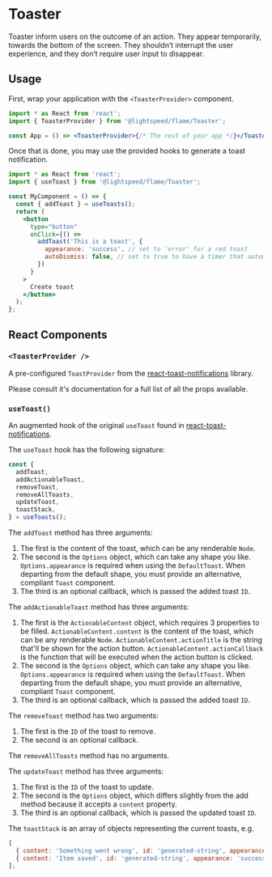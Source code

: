 # Toaster

Toaster inform users on the outcome of an action. They appear temporarily, towards the bottom of the screen. They shouldn’t interrupt the user experience, and they don’t require user input to disappear.

## Usage

First, wrap your application with the `<ToasterProvider>` component.

```jsx
import * as React from 'react';
import { ToasterProvider } from '@lightspeed/flame/Toaster';

const App = () => <ToasterProvider>{/* The rest of your app */}</ToasterProvider>;
```

Once that is done, you may use the provided hooks to generate a toast notification.

```jsx
import * as React from 'react';
import { useToast } from '@lightspeed/flame/Toaster';

const MyComponent = () => {
  const { addToast } = useToasts();
  return (
    <button
      type="button"
      onClick={() =>
        addToast('This is a toast', {
          appearance: 'success', // set to 'error' for a red toast
          autoDismiss: false, // set to true to have a timer that automatically closes it
        })
      }
    >
      Create toast
    </button>
  );
};
```

## React Components

### `<ToasterProvider />`

A pre-configured `ToastProvider` from the [react-toast-notifications](https://github.com/jossmac/react-toast-notifications) library.

Please consult it's documentation for a full list of all the props available.

### `useToast()`

An augmented hook of the original `useToast` found in [react-toast-notifications](https://github.com/jossmac/react-toast-notifications).

The `useToast` hook has the following signature:

```jsx
const {
  addToast,
  addActionableToast,
  removeToast,
  removeAllToasts,
  updateToast,
  toastStack,
} = useToasts();
```

The `addToast` method has three arguments:

1.  The first is the content of the toast, which can be any renderable `Node`.
1.  The second is the `Options` object, which can take any shape you like. `Options.appearance` is required when using the `DefaultToast`. When departing from the default shape, you must provide an alternative, compliant `Toast` component.
1.  The third is an optional callback, which is passed the added toast `ID`.

The `addActionableToast` method has three arguments:

1.  The first is the `ActionableContent` object, which requires 3 properties to be filled. `ActionableContent.content` is the content of the toast, which can be any renderable `Node`. `ActionableContent.actionTitle` is the string that'll be shown for the action button. `ActionableContent.actionCallback` is the function that will be executed when the action button is clicked.
1.  The second is the `Options` object, which can take any shape you like. `Options.appearance` is required when using the `DefaultToast`. When departing from the default shape, you must provide an alternative, compliant `Toast` component.
1.  The third is an optional callback, which is passed the added toast `ID`.

The `removeToast` method has two arguments:

1.  The first is the `ID` of the toast to remove.
1.  The second is an optional callback.

The `removeAllToasts` method has no arguments.

The `updateToast` method has three arguments:

1.  The first is the `ID` of the toast to update.
1.  The second is the `Options` object, which differs slightly from the add method because it accepts a `content` property.
1.  The third is an optional callback, which is passed the updated toast `ID`.

The `toastStack` is an array of objects representing the current toasts, e.g.

```jsx
[
  { content: 'Something went wrong', id: 'generated-string', appearance: 'error' },
  { content: 'Item saved', id: 'generated-string', appearance: 'success' },
];
```
